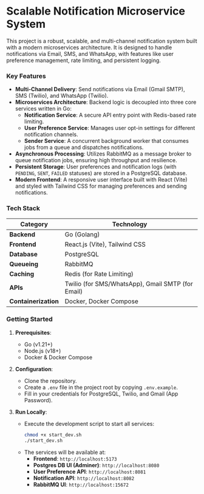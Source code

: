# Scalable Notification Microservice System

This project is a robust, scalable, and multi-channel notification system built with a modern microservices architecture. It is designed to handle notifications via Email, SMS, and WhatsApp, with features like user preference management, rate limiting, and persistent logging.

### Key Features

- **Multi-Channel Delivery**: Send notifications via Email (Gmail SMTP), SMS (Twilio), and WhatsApp (Twilio).
- **Microservices Architecture**: Backend logic is decoupled into three core services written in Go:
    - **Notification Service**: A secure API entry point with Redis-based rate limiting.
    - **User Preference Service**: Manages user opt-in settings for different notification channels.
    - **Sender Service**: A concurrent background worker that consumes jobs from a queue and dispatches notifications.
- **Asynchronous Processing**: Utilizes RabbitMQ as a message broker to queue notification jobs, ensuring high throughput and resilience.
- **Persistent Storage**: User preferences and notification logs (with `PENDING`, `SENT`, `FAILED` statuses) are stored in a PostgreSQL database.
- **Modern Frontend**: A responsive user interface built with React (Vite) and styled with Tailwind CSS for managing preferences and sending notifications.


### Tech Stack

| Category           | Technology                                         |
| ------------------ | -------------------------------------------------- |
| **Backend** | Go (Golang)                                        |
| **Frontend** | React.js (Vite), Tailwind CSS                      |
| **Database** | PostgreSQL                                         |
| **Queueing** | RabbitMQ                                           |
| **Caching** | Redis (for Rate Limiting)                          |
| **APIs** | Twilio (for SMS/WhatsApp), Gmail SMTP (for Email)  |
| **Containerization** | Docker, Docker Compose                             |


### Getting Started

1.  **Prerequisites**:
    - Go (v1.21+)
    - Node.js (v18+)
    - Docker & Docker Compose

2.  **Configuration**:
    - Clone the repository.
    - Create a `.env` file in the project root by copying `.env.example`.
    - Fill in your credentials for PostgreSQL, Twilio, and Gmail (App Password).

3.  **Run Locally**:
    - Execute the development script to start all services:
      ```bash
      chmod +x start_dev.sh
      ./start_dev.sh
      ```
    - The services will be available at:
        - **Frontend**: `http://localhost:5173`
        - **Postgres DB UI (Adminer)**: `http://localhost:8080`
        - **User Preference API**: `http://localhost:8081`
        - **Notification API**: `http://localhost:8082`
        - **RabbitMQ UI**: `http://localhost:15672`

